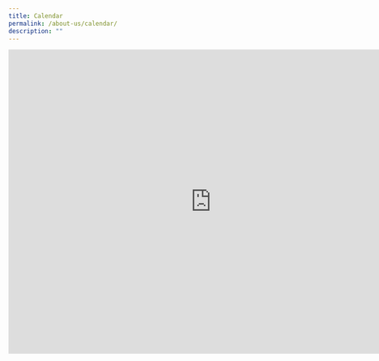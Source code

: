 ```yaml
---
title: Calendar
permalink: /about-us/calendar/
description: ""
---
```

<iframe src="https://calendar.google.com/calendar/embed?src=acjc.edu.sg_gt1vqlg0q496no4pt7ri9kpjf4%40group.calendar.google.com&amp;ctz=Asia%2FSingapore" style="border: 0" width="800" height="600" frameborder="0" scrolling="no"></iframe>